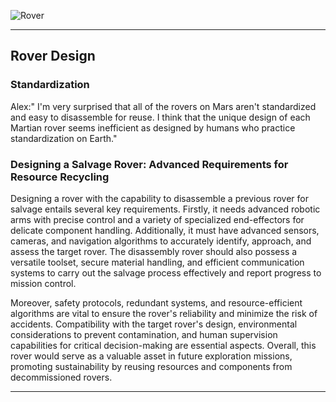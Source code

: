 
![Rover](https://github.com/sourceduty/Mars/assets/123030236/73e8920f-4c76-4285-bcef-9b752b44f859)

***

## Rover Design

### Standardization

Alex:" I'm very surprised that all of the rovers on Mars aren't standardized and easy to disassemble for reuse. I think that the unique design of each Martian rover seems inefficient as designed by humans who practice standardization on Earth."

### Designing a Salvage Rover: Advanced Requirements for Resource Recycling

Designing a rover with the capability to disassemble a previous rover for salvage entails several key requirements. Firstly, it needs advanced robotic arms with precise control and a variety of specialized end-effectors for delicate component handling. Additionally, it must have advanced sensors, cameras, and navigation algorithms to accurately identify, approach, and assess the target rover. The disassembly rover should also possess a versatile toolset, secure material handling, and efficient communication systems to carry out the salvage process effectively and report progress to mission control.

Moreover, safety protocols, redundant systems, and resource-efficient algorithms are vital to ensure the rover's reliability and minimize the risk of accidents. Compatibility with the target rover's design, environmental considerations to prevent contamination, and human supervision capabilities for critical decision-making are essential aspects. Overall, this rover would serve as a valuable asset in future exploration missions, promoting sustainability by reusing resources and components from decommissioned rovers.

***

